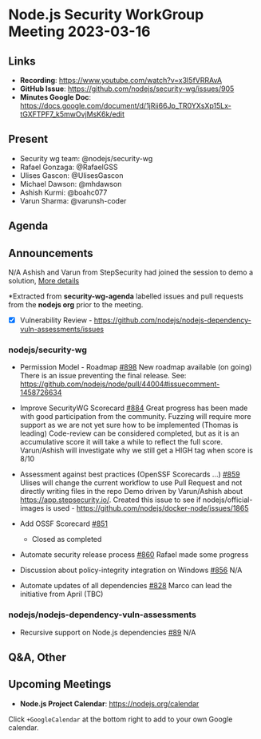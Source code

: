 # Node.js  Security WorkGroup Meeting 2023-03-16

## Links

* **Recording**:  https://www.youtube.com/watch?v=x3I5fVRRAvA
* **GitHub Issue**: https://github.com/nodejs/security-wg/issues/905
* **Minutes Google Doc**: https://docs.google.com/document/d/1jRii66Jp_TR0YXsXp15Lx-tGXFTPF7_k5mwOvjMsK6k/edit

## Present

* Security wg team: @nodejs/security-wg
* Rafael Gonzaga: @RafaelGSS
* Ulises Gascon: @UlisesGascon
* Michael Dawson: @mhdawson
* Ashish Kurmi: @boahc077
* Varun Sharma: @varunsh-coder 


## Agenda

## Announcements

N/A
Ashish and Varun from StepSecurity had joined the session to demo a solution, [More details](https://github.com/nodejs/security-wg/issues/905#issuecomment-1469441002)

*Extracted from **security-wg-agenda** labelled issues and pull requests from the **nodejs org** prior to the meeting.

- [X] Vulnerability Review - https://github.com/nodejs/nodejs-dependency-vuln-assessments/issues

### nodejs/security-wg

* Permission Model - Roadmap [#898](https://github.com/nodejs/security-wg/issues/898)
New roadmap available (on going)
There is an issue preventing the final release. See: https://github.com/nodejs/node/pull/44004#issuecomment-1458726634

* Improve SecurityWG Scorecard [#884](https://github.com/nodejs/security-wg/issues/884)
Great progress has been made with good participation from the community.
Fuzzing will require more support as we are not yet sure how to be implemented (Thomas is leading)
Code-review can be considered completed, but as it is an accumulative score it will take a while to reflect the full score.
Varun/Ashish will investigate why we still get a HIGH tag when score is 8/10

* Assessment against best practices (OpenSSF Scorecards ...) [#859](https://github.com/nodejs/security-wg/issues/859)
Ulises will change the current workflow to use Pull Request and not directly writing files in the repo
Demo driven by Varun/Ashish about https://app.stepsecurity.io/. 
Created this issue to see if nodejs/official-images is used - https://github.com/nodejs/docker-node/issues/1865

* Add OSSF Scorecard [#851](https://github.com/nodejs/security-wg/issues/851)
  * Closed as completed

* Automate security release process [#860](https://github.com/nodejs/security-wg/issues/860)
Rafael made some progress

* Discussion about policy-integrity integration on Windows [#856](https://github.com/nodejs/security-wg/issues/856)
N/A

* Automate updates of all dependencies [#828](https://github.com/nodejs/security-wg/issues/828)
Marco can lead the initiative from April (TBC)

### nodejs/nodejs-dependency-vuln-assessments

* Recursive support on Node.js dependencies [#89](https://github.com/nodejs/nodejs-dependency-vuln-assessments/issues/89)
N/A

## Q&A, Other

## Upcoming Meetings

* **Node.js Project Calendar**: <https://nodejs.org/calendar>

Click `+GoogleCalendar` at the bottom right to add to your own Google calendar.

